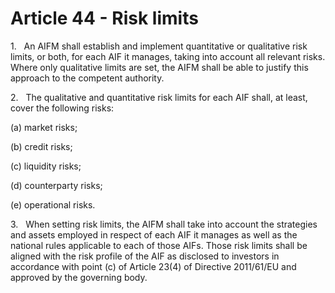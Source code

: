 # Article 44 - Risk limits


1.   An AIFM shall establish and implement quantitative or qualitative risk limits, or both, for each AIF it manages, taking into account all relevant risks. Where only qualitative limits are set, the AIFM shall be able to justify this approach to the competent authority.

2.   The qualitative and quantitative risk limits for each AIF shall, at least, cover the following risks:

(a) market risks;

(b) credit risks;

(c) liquidity risks;

(d) counterparty risks;

(e) operational risks.

3.   When setting risk limits, the AIFM shall take into account the strategies and assets employed in respect of each AIF it manages as well as the national rules applicable to each of those AIFs. Those risk limits shall be aligned with the risk profile of the AIF as disclosed to investors in accordance with point (c) of Article 23(4) of Directive 2011/61/EU and approved by the governing body.
